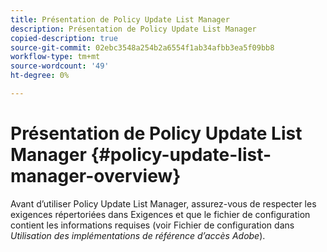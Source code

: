 ```yaml
---
title: Présentation de Policy Update List Manager
description: Présentation de Policy Update List Manager
copied-description: true
source-git-commit: 02ebc3548a254b2a6554f1ab34afbb3ea5f09bb8
workflow-type: tm+mt
source-wordcount: '49'
ht-degree: 0%

---
```


# Présentation de Policy Update List Manager {#policy-update-list-manager-overview}

Avant d’utiliser Policy Update List Manager, assurez-vous de respecter les exigences répertoriées dans Exigences et que le fichier de configuration contient les informations requises (voir Fichier de configuration dans *Utilisation des implémentations de référence d’accès Adobe*).
